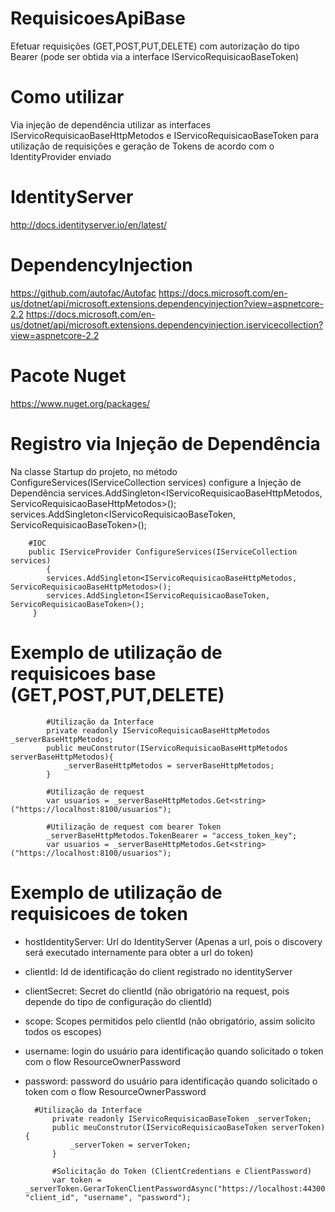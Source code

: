 # RequisicoesApiBase
Efetuar requisições (GET,POST,PUT,DELETE) com autorização do tipo Bearer (pode ser obtida via a interface IServicoRequisicaoBaseToken)

# Como utilizar
Via injeção de dependência utilizar as interfaces IServicoRequisicaoBaseHttpMetodos e IServicoRequisicaoBaseToken para utilização de requisições e geração de Tokens de acordo com o IdentityProvider enviado

# IdentityServer 
http://docs.identityserver.io/en/latest/
# DependencyInjection
https://github.com/autofac/Autofac
https://docs.microsoft.com/en-us/dotnet/api/microsoft.extensions.dependencyinjection?view=aspnetcore-2.2
https://docs.microsoft.com/en-us/dotnet/api/microsoft.extensions.dependencyinjection.iservicecollection?view=aspnetcore-2.2

# Pacote Nuget
https://www.nuget.org/packages/   

# Registro via Injeção de Dependência
Na classe Startup do projeto, no método ConfigureServices(IServiceCollection services) configure a Injeção de Dependência
services.AddSingleton<IServicoRequisicaoBaseHttpMetodos, ServicoRequisicaoBaseHttpMetodos>();
services.AddSingleton<IServicoRequisicaoBaseToken, ServicoRequisicaoBaseToken>();

		#IOC
		public IServiceProvider ConfigureServices(IServiceCollection services)
        	{
		    services.AddSingleton<IServicoRequisicaoBaseHttpMetodos, ServicoRequisicaoBaseHttpMetodos>();
		    services.AddSingleton<IServicoRequisicaoBaseToken, ServicoRequisicaoBaseToken>();
		 }

# Exemplo de utilização de requisicoes base (GET,POST,PUT,DELETE)
			#Utilização da Interface
			private readonly IServicoRequisicaoBaseHttpMetodos _serverBaseHttpMetodos;
			public meuConstrutor(IServicoRequisicaoBaseHttpMetodos serverBaseHttpMetodos){
				_serverBaseHttpMetodos = serverBaseHttpMetodos;
			}

			#Utilização de request
			var usuarios = _serverBaseHttpMetodos.Get<string>("https://localhost:8100/usuarios");

			#Utilização de request com bearer Token
			_serverBaseHttpMetodos.TokenBearer = "access_token_key";
			var usuarios = _serverBaseHttpMetodos.Get<string>("https://localhost:8100/usuarios");

# Exemplo de utilização de requisicoes de token
* hostIdentityServer: Url do IdentityServer (Apenas a url, pois o discovery será executado internamente para obter a url do token)
* clientId: Id de identificação do client registrado no identityServer
* clientSecret: Secret do clientId (não obrigatório na request, pois depende do tipo de configuração do clientId)
* scope: Scopes permitidos pelo clientId (não obrigatório, assim solicito todos os escopes)
* username: login do usuário para identificação quando solicitado o token com o flow ResourceOwnerPassword
* password: password do usuário para identificação quando solicitado o token com o flow ResourceOwnerPassword

		#Utilização da Interface
			private readonly IServicoRequisicaoBaseToken _serverToken;
			public meuConstrutor(IServicoRequisicaoBaseToken serverToken){
				_serverToken = serverToken;
			}

			#Solicitação do Token (ClientCredentians e ClientPassword)
			var token = _serverToken.GerarTokenClientPasswordAsync("https://localhost:44300", "client_id", "username", "password");
